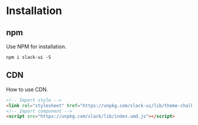 # Installation

## npm

Use NPM for installation.

```shell
npm i slack-ui -S
```

## CDN

How to use CDN.

```html
<!-- Import style -->
<link rel="stylesheet" href="https://unpkg.com/slack-ui/lib/theme-chalk/index.css">
<!-- Import component -->
<script src="https://unpkg.com/slack/lib/index.umd.js"></script>
```
